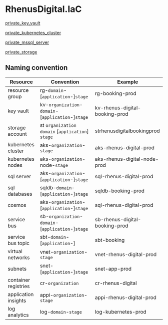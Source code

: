 # RhenusDigital.IaC

[private_key_vault](private_key_vault/README.md)

[private_kubernetes_cluster](private_kubernetes_cluster/README.md)

[private_mssql_server](private_mssql_server/README.md)

[private_storage](private_storage/README.md)

## Naming convention

| Resource             | Convention                                         | Example                        |
|----------------------|----------------------------------------------------|--------------------------------|
| resource group       | rg-`domain`-[`application`-]`stage`                | rg-booking-prod                |
| key vault            | kv-`organization`-`domain`-[`application`-]`stage` | kv-rhenus-digital-booking-prod |
| storage account      | st `organization` `domain` [`application`] `stage` | strhenusdigitalbookingprod     |
| kubernetes cluster   | aks-`organization`-`stage`                         | aks-rhenus-digital-prod        |
| kubernetes nodes     | aks-`organization`-node-`stage`                    | aks-rhenus-digital-node-prod   |
| sql server           | aks-`organization`-[`application`-]`stage`         | sql-rhenus-digital-prod        |
| sql databases        | sqldb-`domain`-[`application`-]`stage`             | sqldb-booking-prod             |
| cosmos               | aks-`organization`-[`application`-]`stage`         | sql-rhenus-digital-prod        |
| service bus          | sb-`organization`-`domain`-[`application`-]`stage` | sb-rhenus-digital-booking-prod |
| service bus topic    | sbt-`domain`-[`application`-]                      | sbt-booking                    |
| virtual networks     | vnet-`organization`-`stage`                        | vnet-rhenus-digital-prod       |
| subnets              | snet-[`application`-]`stage`                       | snet-app-prod                  |
| container registries | cr-`organization`                                  | cr-rhenus-digital              |
| application insights | appi-`organization`-`stage`                        | appi-rhenus-digital-prod       |
| log analytics        | log-`domain`-`stage`                               | log-kubernetes-prod            |
 